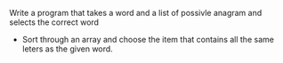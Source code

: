 Write a program that takes a word and a list of possivle anagram and selects the correct word

- Sort through an array and choose the item that contains all the same leters as the given word. 
